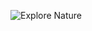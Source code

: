 


![Explore Nature](https://github.com/shibinsp45/Explore-Nature/assets/63835182/28cde5c3-6c9f-462e-a000-9ff2799af1c8)

